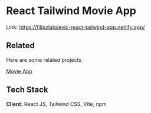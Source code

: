 
# React Tailwind Movie App

Link: https://filipzlatojevic-react-tailwind-app.netlify.app/


## Related

Here are some related projects

[Movie App](https://github.com/filipzlatojevic/New-Movie-App)


## Tech Stack

**Client:** React JS, Tailwind CSS, Vite, npm


